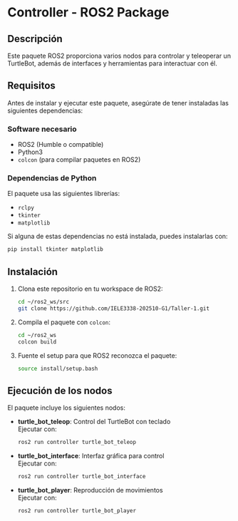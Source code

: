 # Controller - ROS2 Package

## Descripción
Este paquete ROS2 proporciona varios nodos para controlar y teleoperar un TurtleBot, además de interfaces y herramientas para interactuar con él.

## Requisitos
Antes de instalar y ejecutar este paquete, asegúrate de tener instaladas las siguientes dependencias:

### Software necesario
- ROS2 (Humble o compatible)
- Python3
- `colcon` (para compilar paquetes en ROS2)

### Dependencias de Python
El paquete usa las siguientes librerías:
- `rclpy`
- `tkinter`
- `matplotlib`

Si alguna de estas dependencias no está instalada, puedes instalarlas con:
```bash
pip install tkinter matplotlib
```

## Instalación
1. Clona este repositorio en tu workspace de ROS2:
   ```bash
   cd ~/ros2_ws/src
   git clone https://github.com/IELE3338-202510-G1/Taller-1.git
   ```
2. Compila el paquete con `colcon`:
   ```bash
   cd ~/ros2_ws
   colcon build
   ```
3. Fuente el setup para que ROS2 reconozca el paquete:
   ```bash
   source install/setup.bash
   ```

## Ejecución de los nodos
El paquete incluye los siguientes nodos:

- **turtle_bot_teleop**: Control del TurtleBot con teclado  
  Ejecutar con:  
  ```bash
  ros2 run controller turtle_bot_teleop
  ```

- **turtle_bot_interface**: Interfaz gráfica para control  
  Ejecutar con:  
  ```bash
  ros2 run controller turtle_bot_interface
  ```

- **turtle_bot_player**: Reproducción de movimientos  
  Ejecutar con:  
  ```bash
  ros2 run controller turtle_bot_player
  ```



